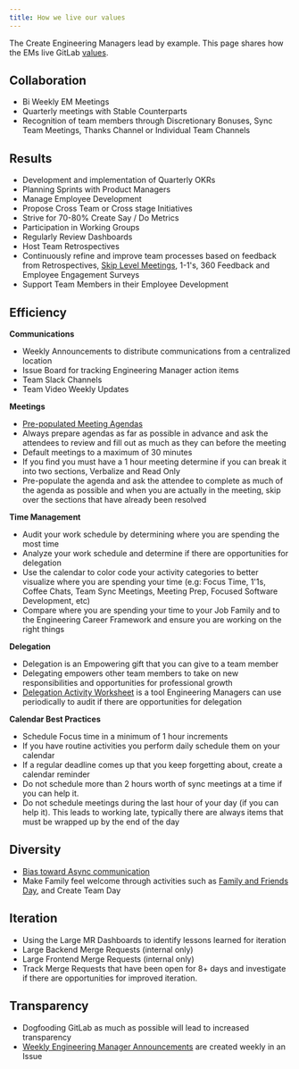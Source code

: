 ```yaml
---
title: How we live our values
---
```


The Create Engineering Managers lead by example.  This page shares how the EMs live GitLab [values](/handbook/values/).

## Collaboration

- Bi Weekly EM Meetings
- Quarterly meetings with Stable Counterparts
- Recognition of team members through Discretionary Bonuses, Sync Team Meetings, Thanks Channel or Individual Team Channels

## Results

- Development and implementation of Quarterly OKRs
- Planning Sprints with Product Managers
- Manage Employee Development
- Propose Cross Team or Cross stage Initiatives
- Strive for 70-80% Create Say / Do  Metrics
- Participation in Working Groups
- Regularly Review Dashboards
- Host Team Retrospectives
- Continuously refine and improve team processes based on feedback from Retrospectives, [Skip Level Meetings](/handbook/engineering/devops/dev/create/engineers/skip-level/), 1-1's, 360 Feedback and Employee Engagement Surveys
- Support Team Members in their Employee Development

## Efficiency

**Communications**

- Weekly Announcements to distribute communications from a centralized location
- Issue Board for tracking Engineering Manager action items
- Team Slack Channels
- Team Video Weekly Updates

**Meetings**

- [Pre-populated Meeting Agendas](/handbook/engineering/devops/dev/create/engineering-managers/meetings/)
- Always prepare agendas as far as possible in advance and ask the attendees to review and fill out as much as they can before the meeting
- Default meetings to a maximum of 30 minutes
- If you find you must have a 1 hour meeting determine if you can break it into two sections, Verbalize and Read Only
- Pre-populate the agenda and ask the attendee to complete as much of the agenda as possible and when you are actually in the meeting, skip over the sections that have already been resolved

**Time Management**

- Audit your work schedule by determining where you are spending the most time
- Analyze your work schedule and determine if there are opportunities for delegation
- Use the calendar to color code your activity categories to better visualize where you are spending your time (e.g: Focus Time, 1'1s, Coffee Chats, Team Sync Meetings, Meeting Prep, Focused Software Development, etc)
- Compare where you are spending your time to your Job Family and to the Engineering Career Framework and ensure you are working on the right things

**Delegation**

- Delegation is an Empowering gift that you can give to a team member
- Delegating empowers other team members to take on new responsibilities and opportunities for professional growth
- [Delegation Activity Worksheet](https://docs.google.com/spreadsheets/d/1Ly5CzDKb5Op-WBCx4NQfy2RTSpqtq7o7lCiQWikjMiI/edit#gid=0) is a tool Engineering Managers can use periodically to audit if there are opportunities for delegation

**Calendar Best Practices**

- Schedule Focus time in a minimum of 1 hour increments
- If you have routine activities you perform daily schedule them on your calendar
- If a regular deadline comes  up that you keep forgetting about, create a calendar reminder
- Do not schedule more than 2 hours worth of sync meetings at a time if you can help it.
- Do not schedule meetings during the last hour of your day (if you can help it). This leads to working late, typically there are always items that must be wrapped up by the end of the day

## Diversity

- [Bias toward Async communication](/handbook/company/culture/all-remote/asynchronous/)
- Make Family feel welcome through activities such as [Family and Friends Day](/handbook/company/family-and-friends-day/), and  Create Team Day

## Iteration

- Using the Large MR Dashboards to identify lessons learned for iteration
- Large Backend Merge Requests (internal only)
- Large Frontend Merge Requests (internal only)
- Track Merge Requests that have been open for 8+ days and investigate if there are opportunities for improved iteration.

## Transparency

- Dogfooding GitLab as much as possible will lead to increased transparency
- [Weekly Engineering Manager Announcements](https://gitlab.com/gitlab-com/create-stage/create-engineering-managers/-/issues?scope=all&utf8=✓&state=all&label_name[]=Weekly%20Team%20Announcement) are created weekly in an Issue
